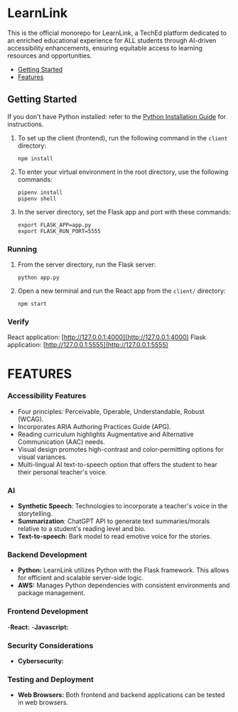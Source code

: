 
# LearnLink

This is the official monorepo for LearnLink, a TechEd platform dedicated to an enriched educational experience for ALL students through AI-driven accessibility enhancements, ensuring equitable access to learning resources and opportunities. 

- [Getting Started](#getting-started)
- [Features](#features)

## Getting Started

If you don't have Python installed: refer to the [Python Installation Guide](https://github.com/learn-co-curriculum/flatiron-python-flask-curriculum) for instructions.

1. To set up the client (frontend), run the following command in the `client` directory:

   ```
   npm install
   ```

2. To enter your virtual environment in the root directory, use the following commands:

   ```
   pipenv install
   pipenv shell
   ```

3. In the server directory, set the Flask app and port with these commands:

   ```
   export FLASK_APP=app.py
   export FLASK_RUN_PORT=5555
   ```

### Running 

1. From the server directory, run the Flask server:

   ```
   python app.py
   ```

2. Open a new terminal and run the React app from the `client/` directory:

   ```
   npm start
   ```
### Verify 
React application: [http://127.0.0.1:4000](http://127.0.0.1:4000)
Flask application: [http://127.0.0.1:5555](http://127.0.0.1:5555)
#####

# FEATURES

### Accessibility Features
- Four principles: Perceivable, Operable, Understandable, Robust (WCAG).
- Incorporates ARIA Authoring Practices Guide (APG).
- Reading curriculum highlights Augmentative and Alternative Communication (AAC) needs.
- Visual design promotes high-contrast and color-permitting options for visual variances.
- Multi-lingual AI text-to-speech option that offers the student to hear their personal teacher's voice. 


### AI
- **Synthetic Speech**: Technologies to incorporate a teacher's voice in the storytelling. 
- **Summarization**: ChatGPT API to generate text summaries/morals relative to a student's reading level and bio.
- **Text-to-speech**: Bark model to read emotive voice for the stories. 

### Backend Development

- **Python:** LearnLink utilizes Python with the Flask framework. This allows for efficient and scalable server-side logic.
- **AWS:** Manages Python dependencies with consistent environments and package management.

### Frontend Development

-**React:**
-**Javascript:**

### Security Considerations

- **Cybersecurity:**

### Testing and Deployment

- **Web Browsers:** Both frontend and backend applications can be tested in web browsers.